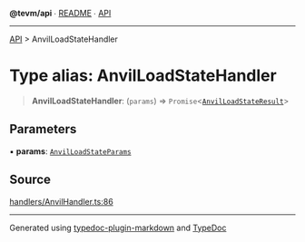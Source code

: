 **@tevm/api** ∙ [README](../README.md) ∙ [API](../API.md)

***

[API](../API.md) > AnvilLoadStateHandler

# Type alias: AnvilLoadStateHandler

> **AnvilLoadStateHandler**: (`params`) => `Promise`\<[`AnvilLoadStateResult`](AnvilLoadStateResult.md)\>

## Parameters

▪ **params**: [`AnvilLoadStateParams`](AnvilLoadStateParams.md)

## Source

[handlers/AnvilHandler.ts:86](https://github.com/evmts/tevm-monorepo/blob/main/vm/api/src/handlers/AnvilHandler.ts#L86)

***
Generated using [typedoc-plugin-markdown](https://www.npmjs.com/package/typedoc-plugin-markdown) and [TypeDoc](https://typedoc.org/)

